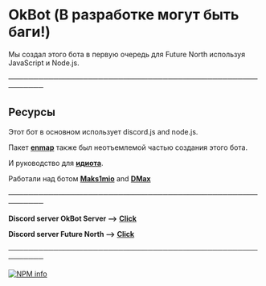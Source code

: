 # OkBot (В разработке могут быть баги!)
Мы создал этого бота в первую очередь для Future North используя JavaScript и Node.js.

**─────────────────────────────────────────────────────────**

## Ресурсы

Этот бот в основном использует discord.js and node.js.

Пакет [**enmap**](https://www.npmjs.com/package/enmap) также был неотъемлемой частью создания этого бота.

И руководство для [**идиота**](https://anidiots.guide).

Работали над ботом [**Maks1mio**](https://github.com/Tulto) and [**DMax**](https://github.com/DMax-YT)

**─────────────────────────────────────────────────────────**

 **Discord server OkBot Server  -->** [**Click**](https://discord.gg/UuAxpeM)
 
 **Discord server Future North -->** [**Click**](https://discord.gg/HwnpTWS)
  
**─────────────────────────────────────────────────────────**  
  
  <p>
    <a href="https://nodei.co/npm/discord.js/"><img src="https://nodei.co/npm/discord.js.png?downloads=true&stars=true" alt="NPM info" /></a>
  </p> 
  
 
